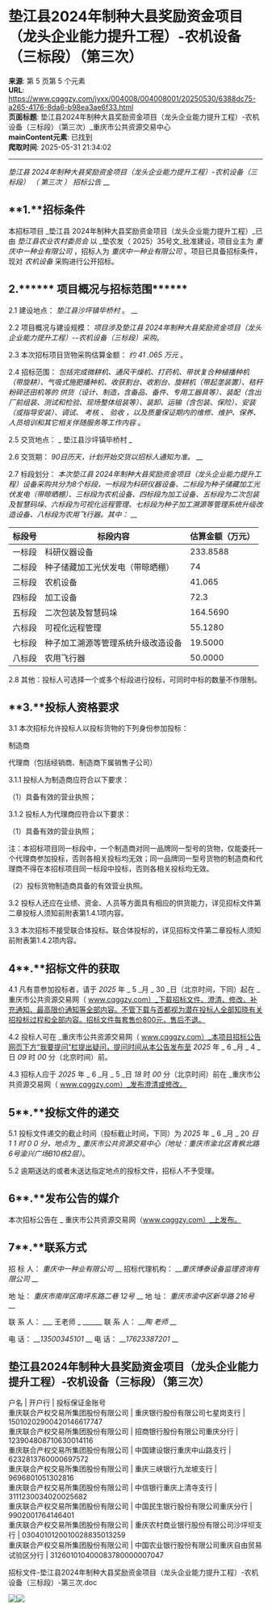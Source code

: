 # 垫江县2024年制种大县奖励资金项目（龙头企业能力提升工程）-农机设备（三标段）（第三次）

**来源**: 第 5 页第 5 个元素  
**URL**: https://www.cqggzy.com/jyxx/004008/004008001/20250530/6388dc75-a265-4176-8da6-b98ea3ae6f33.html  
**页面标题**: 垫江县2024年制种大县奖励资金项目（龙头企业能力提升工程）-农机设备（三标段）（第三次）_重庆市公共资源交易中心  
**mainContent元素**: 已找到  
**爬取时间**: 2025-05-31 21:34:02

---

_垫江县 2024年制种大县奖励资金项目（龙头企业能力提升工程）-农机设备（三标段）_ _（_ _第三次_ _）_ _招标公告_ __

## **1.********招标条件******

本招标项目 _垫江县 2024年制种大县奖励资金项目（龙头企业能力提升工程）_已由 _垫江县农业农村委员会_ 以 _垫农发（ 2025）35号文_批准建设，项目业主为 _重庆中一种业有限公司_ ，招标人为 _重庆中一种业有限公司_ 。项目已具备招标条件，现对 _农机设备_ 采购进行公开招标。

## **2.******** 项目概况与招标范围******

2.1 建设地点： _垫江县沙坪镇毕桥村_ 。 __

2.2 项目概况与建设规模： _项目涉及垫江县 2024年制种大县奖励资金项目（龙头企业能力提升工程）--农机设备（三标段）采购_。

2.3 本次招标项目货物采购估算金额： _约 41_ _.065_ _万元_ 。

2.4 招标范围： _包括完成微耕机、通风干燥机、打药机、带状复合种植播种机（带旋耕）、气吸式施肥播种机、收获割台、收割台、旋耕机（带起垄装置）、秸秆粉碎还田机等的_ _供货（设计、制造，含备品、备件、专用工器具等）、装配（含出厂前组装、测试和检验、现场整体组装等）、装卸、运输（含包装、保险）、安装（或指导安装）、调试、_ _考核_ _、_ _验收_ _，以及质量保证期内的维修、维护、保养、人员培训和其它相关伴随服务等工作内容_ 。

2.5 交货地点： _ 垫江县沙坪镇毕桥村 _

2.6 交货期： _90日历天，计划开始交货以招标人通知为准。_ __

2.7 标段划分： _本次垫江县 2024年制种大县奖励资金项目（龙头企业能力提升工程）设备采购共分为8个标段，一标段为科研仪器设备、二标段为种子储藏加工光伏发电（带晾晒棚）、三标段为农机设备、四标段为加工设备、五标段为二次包装及智慧码垛、六标段为可视化远程管理、七标段为种子加工溯源等管理系统升级改造设备、八标段为农用飞行器。其中：_ __

标段号 |  标段内容 |  估算金额（万元）  
---|---|---  
一标段 |  科研仪器设备 |  233.8588  
二标段 |  种子储藏加工光伏发电（带晾晒棚） |  74  
三标段 |  农机设备 |  41.065  
四标段 |  加工设备 |  72.3  
五标段 |  二次包装及智慧码垛 |  164.5690  
六标段 |  可视化远程管理 |  55.1280  
七标段 |  种子加工溯源等管理系统升级改造设备 |  19.5000  
八标段 |  农用飞行器 |  50.0000  
  
2.8 其他：投标人可选择一个或多个标段进行投标，可同时中标的数量不作限制。

## **3.********投标人资格要求******

3.1 本次招标允许投标人以投标货物的下列身份参加投标：

制造商

代理商（包括经销商、制造商下属销售子公司）

3.1.1 投标人为制造商应符合以下要求：

（1）具备有效的营业执照；

3.1.2 投标人为代理商应符合以下要求：

（1）具备有效的营业执照；

注：本招标项目同一标段中，一个制造商对同一品牌同一型号的货物，仅能委托一个代理商参加投标，否则各相关投标均无效；同一品牌同一型号货物的制造商和代理商不得在本招标项目同一标段中投标，否则各相关投标均无效。

（2）投标货物制造商具备的有效营业执照。

3.2 投标人还应在业绩、资金、人员等方面具有相应的供货能力，详见招标文件第二章投标人须知前附表第1.4.1项内容。

3.3 本次招标不接受联合体投标。联合体投标的，详见招标文件第二章投标人须知前附表第1.4.2项内容。

## **4****.********招标文件的获取******

4.1 凡有意参加投标者，请于 _2025_ 年 _ 5 _月 _ 30 _日（北京时间，下同）起在 _重庆市公共资源交易网（ www.cqggzy.com）_下载招标文件、澄清、修改、补充通知、最高限价通知等全部内容。不管下载与否都视为潜在投标人全部知晓有关招投标过程和全部内容。招标文件每套售价800元，售后不退。

4.2 投标人可在 _重庆市公共资源交易网（ www.cqggzy.com）_本项目招标公告网页下方“我要提问”栏提出疑问，提问时间从本公告发布至 _2025_ 年 _ 6 _月 _ 4 _日 _09_ 时 _00_ 分（北京时间）前。

4.3 招标人应于 _2025_ 年 _ 6 _月 _ 5 _日 _18_ 时 _00_ 分（北京时间）前在 _重庆市公共资源交易网（ www.cqggzy.com）_发布澄清或修改。

## **5****.********投标文件的递交******

5.1 投标文件递交的截止时间（投标截止时间，下同）为 _2025_ 年 _ 6 _月 _ 20 _日 _1_ _1_ 时 _0_ _0_ 分，地点为 _ 重庆市公共资源交易中心（地址：重庆市渝北区青枫北路6号渝兴广场B10栋2层）_。

5.2 逾期送达的或者未送达指定地点的投标文件，招标人不予受理。

## **6****.********发布公告的媒介******

本次招标公告在 _ 重庆市公共资源交易网（www.cqggzy.com）_上发布。

## **7****.********联系方式******

招 标 人： _重庆中一种业有限公司_ __ 招标代理机构： ___重庆博泰设备监理咨询有限公司_ __

地 址： _重庆市南岸区南坪东路二巷 12号_ __ 地 址： _重庆市渝中区新华路 216号_ __

联 系 人： ___ 王老师 _ ______ 联 系 人： ___陶_ _老师_ __

电 话： ___13500345101_ __ 电 话： ___17623387201_ __

  
垫江县2024年制种大县奖励资金项目（龙头企业能力提升工程）-农机设备（三标段）（第三次）  
---  
户名 | 开户行 | 投标保证金账号  
重庆联合产权交易所集团股份有限公司 | 重庆银行股份有限公司七星岗支行 | 15010202900420146617747  
重庆联合产权交易所集团股份有限公司 | 招商银行股份有限公司重庆分行 | 123904808710630014116  
重庆联合产权交易所集团股份有限公司 | 中国建设银行重庆中山路支行 | 6232813760000697572  
重庆联合产权交易所集团股份有限公司 | 重庆三峡银行九龙坡支行 | 9696801051302816  
重庆联合产权交易所集团股份有限公司 | 中信银行重庆上清寺支行 | 3111230034020025682  
重庆联合产权交易所集团股份有限公司 | 中国民生银行股份有限公司重庆分行 | 9902001764146401  
重庆联合产权交易所集团股份有限公司 | 重庆农村商业银行股份有限公司沙坪坝支行 | 0304010120010028835013259  
重庆联合产权交易所集团股份有限公司 | 中国农业银行股份有限公司重庆自由贸易试验区分行 | 312601010400083780000007047  
  
  
  
招标文件-垫江县2024年制种大县奖励资金项目（龙头企业能力提升工程）-农机设备（三标段）-第三次.doc    
  
  
  
  
[![](https://ztb.cqggzy.com/CQTPFrame/css/img/tiwen.png)](http://ztb.cqggzy.com/CQTPFrame/jsgcztbmis2/pages/onlinetiwen/OnLineTiWen_Detail?GongGaoGuid=6388dc75-a265-4176-8da6-b98ea3ae6f33)[![](https://ztb.cqggzy.com/CQTPFrame/css/img/baohan.png)](https://jrfw.cqggzy.com)

